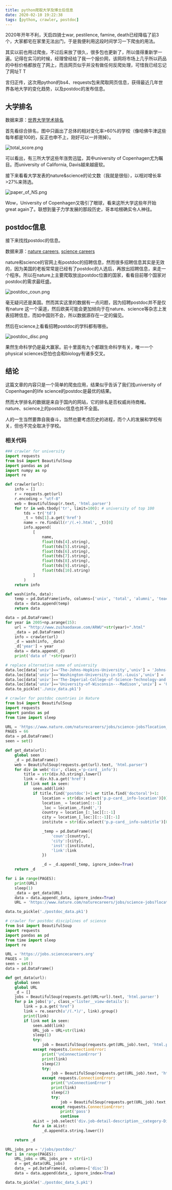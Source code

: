 ```yaml
---
title: python爬取大学及博士后信息
date: 2020-02-10 19:22:38
tags: [python, crawler, postdoc]
---
```


2020年开年不利，天启四骑士war, pestilence, famine, death已经降临了前3个，大家都宅在家里无法出门，于是我便利用这段时间学习一下爬虫的用法。

其实以前也用过爬虫，不过后来放了很久，很多包也更新了，所以值得重新学一遍。记得在实习的时候，经理曾经给了我一个报价网，该网将市场上几乎所以药品的中标价格都放在了网上，而且网页似乎并没有做任何反爬处理，可惜我已经忘记了网址T T

言归正传，这次用python的bs4、requests包来爬取网页信息，获得最近几年世界各地大学的变化趋势，以及postdoc的发布信息。

<!--more-->

## 大学排名
数据来源：[世界大学学术排名](http://www.zuihaodaxue.com/ARWU2019.html)

首先看综合排名，图中只画出了总体的相对变化率>60%的学校（像哈佛牛津这些每年都是100的，反正也申不上，刚好可以一并筛掉）。

![total_score.png](https://i.loli.net/2020/02/10/1SWRxUrfwkhPoY8.png)

可以看出，有三所大学这些年涨势迅猛，其中university of Copenhagen尤为瞩目。而university of California, Davis越来越疲软。

接下来看看大学发表的nature&science的论文数（我就是很俗），以相对增长率>27%来筛选。

![paper_of_NS.png](https://i.loli.net/2020/02/10/yRVXsbuj4Yr8iTL.png)

Wow，University of Copenhagen又吸引了眼球，看来这所大学这些年开始great again了。联想到量子力学发展的那段历史，哥本哈根确实令人神往。

## postdoc信息

接下来找找postdoc的信息。

数据来源：[nature careers](https://www.nature.com/naturecareers/jobs/science-jobs), [science careers](https://jobs.sciencecareers.org/jobs/postdoc/)

nature和science的官网上有postdoc的招聘信息，然而很多招聘信息其实是无效的，因为美国的老板常常是已经有了postdoc的人选后，再放出招聘信息，来走一个程序。所以在nature上主要爬取放出postdoc位置的国家，看看目前哪个国家对postdoc的需求最旺盛。

![postdoc_coun.png](https://i.loli.net/2020/02/10/f41WmVl9onLURjK.png)

毫无疑问还是美国。然而其实这里的数据有一点问题，因为招聘postdoc并不是仅有nature
这一个渠道，然后欧美可能会更加倾向于在nature、science等杂志上发表招聘信息，而如中国则不会，所以数据源存在一定的偏见。

然后在science上看看招聘postdoc的学科都有哪些。

![postdoc_disc.png](https://i.loli.net/2020/02/10/FioMQB6yCnGsK7J.png)

果然生命科学仍是最大赢家。前十里面有九个都跟生命科学有关，唯一一个physical sciences恐怕也会和biology有诸多交叉。

## 结论

这篇文章的内容只是一个简单的爬虫应用，结果似乎告诉了我们找university of Copenhagen的life science的postdoc是最优的结果。

然而大学排名的数据是来自于国内的网站，它的排名是否权威尚待商榷。nature、science上的postdoc信息也并不全面。

人的一生当然要靠自我奋斗，当然也要考虑历史的进程，而个人的发展和学校有关，但也不完全取决于学校。

### 相关代码

```python
### crawler for university
import requests
from bs4 import BeautifulSoup
import pandas as pd
import numpy as np
import re

def crawler(url):
    info = []
    r = requests.get(url)
    r.encoding = "utf-8"
    web = BeautifulSoup(r.text, 'html.parser')
    for tr in web.tbody('tr', limit=100): # university of top 100
        tds = tr('td')
        _t = tds[1].a.get('href')
        name = re.findall(r'/(.+).html', _t)[0]
        info.append(
            [
                name,
                float(tds[4].string),
                float(tds[5].string),
                float(tds[6].string),
                float(tds[7].string),
                float(tds[8].string),
                float(tds[9].string),
                float(tds[10].string)
            ]
        )
    return info

def wash(info, data):
    temp = pd.DataFrame(info, columns=['univ', 'total', 'alumni', 'teaching', 'cited', 'N&S', 'international', 'avg'])
    data = data.append(temp)
    return data

data = pd.DataFrame()
for year in 2005+np.arange(15):
    url = "http://www.zuihaodaxue.com/ARWU"+str(year)+".html"
    _data = pd.DataFrame()
    info = crawler(url)
    _d = wash(info, _data)
    _d['year'] = year
    data = data.append(_d)
    print('data of '+str(year))

# replace alternative name of university
data.loc[data['univ']=='The-Johns-Hopkins-University','univ'] = 'Johns-Hopkins-University'
data.loc[data['univ']=='Washington-University-in-St.-Louis','univ'] = 'Washington-University-in-St-Louis'
data.loc[data['univ']=='The-Imperial-College-of-Science-Technology-and-Medicine','univ'] = 'Imperial-College-London'
data.loc[data['univ']=='University-of-Wisconsin---Madison','univ'] = 'University-of-Wisconsin-Madison'
data.to_pickle('./univ_data.pk1')
```

```python
# crawler for postdoc countries in Nature
from bs4 import BeautifulSoup
import requests
import pandas as pd
from time import sleep

URL = 'https://www.nature.com/naturecareers/jobs/science-jobs?location_range=25&sort=newest&page=1'
PAGES = 66
data = pd.DataFrame()
seen = set()

def get_data(url):
    global seen
    _d = pd.DataFrame()
    web = BeautifulSoup(requests.get(url).text, 'html.parser')
    for div in web('div', class_='p-card__info'):
        title = str(div.h3.string).lower()
        link = div.h3.a.get('href')
        if link not in seen:
            seen.add(link)
            if title.find('postdoc')+1 or title.find('doctoral')+1:
                location = str(div.select('p.p-card__info-location')[0].get_text())
                location_ = location[::-1]
                _loc = location_.find(',')
                country = location_[:_loc][::-1]
                city = location_[_loc:][::-1][:-1]
                institute = str(div.select('p.p-card__info-subtitle')[0].get_text())

                _temp = pd.DataFrame({
                    'coun':[country],
                    'city':[city],
                    'inst':[institute],
                    'link':link
                })

                _d = _d.append(_temp, ignore_index=True)
    return _d

for i in range(PAGES):
    print(URL)
    sleep(1)
    _data = get_data(URL)
    data = data.append(_data, ignore_index=True)
    URL = 'https://www.nature.com/naturecareers/jobs/science-jobs?location_range=25&sort=newest&page='+str(i+2)

data.to_pickle('./postdoc_data.pk1')
```

```python
# crawler for postdoc disciplines of science
from bs4 import BeautifulSoup
import requests
import pandas as pd
from time import sleep
import re

URL = 'https://jobs.sciencecareers.org'
PAGES = 10
seen = set()
data = pd.DataFrame()

def get_data(url):
    global seen
    global URL
    _d = []
    jobs = BeautifulSoup(requests.get(URL+url).text, 'html.parser')
    for p in jobs('p', class_='lister__view-details'):
        link = p.a.get('href')
        link = re.search(u'/(.*)/', link).group()
        print(link)
        if link not in seen:
            seen.add(link)
            URL_job = URL+str(link)
            sleep(1)
            try:
                job = BeautifulSoup(requests.get(URL_job).text, 'html.parser')
            except requests.ConnectionError:
                print('\nConnectionError')
                print(link)
                sleep(2)
                try:
                    job = BeautifulSoup(requests.get(URL_job).text, 'html.parser')
                except requests.ConnectionError:
                    print('\nConnectionError')
                    print(link)
                    sleep(2)
                    try:
                        job = BeautifulSoup(requests.get(URL_job).text, 'html.parser')
                    except requests.ConnectionError:
                        print('pass')
                        continue
            aList = job.select('div.job-detail-description__category-Discipline')[0].dd('a')
            for a in aList:
                _d.append(a.string.lower())

    return _d

URL_jobs_pre = '/jobs/postdoc/'
for i in range(PAGES):
    URL_jobs = URL_jobs_pre + str(i+1)
    d = get_data(URL_jobs)
    data_ = pd.DataFrame(d, columns=['disc'])
    data = data.append(data_, ignore_index=True)

data.to_pickle('./postdoc_data_S.pk1')
```
